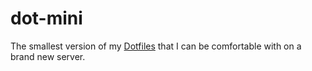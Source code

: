 # dot-mini

The smallest version of my [Dotfiles][] that I can be comfortable with on a
brand new server.

[Dotfiles]: https://github.com/benknoble/Dotfiles
